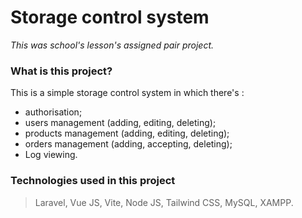 # Storage control system
_This was school's lesson's assigned pair project._

### What is this project?
This is a simple storage control system in which there's :
- authorisation;
- users management (adding, editing, deleting);
- products management (adding, editing, deleting);
- orders management (adding, accepting, deleting);
- Log viewing.

### Technologies used in this project
> Laravel, Vue JS, Vite, Node JS, Tailwind CSS, MySQL, XAMPP.
